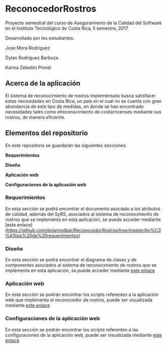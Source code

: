# ReconocedorRostros
Proyecto semestral del curso de Aseguramiento de la Calidad del Software en el Instituto Tecnológico de Costa Rica, ll semestre, 2017
  
Desarrollado por los estudiantes:

Jose  Mora Rodríguez

Dylan Rodríguez Barboza

Karina Zeledón Pinnel

## Acerca de la aplicación
El sistema de reconocimiento de rostros implementado busca satisfacer estas necesidades en Costa Rica, un país en el cual no se cuenta con gran abundancia de este tipo de medidas, en donde se han encontrado necesidades tales como elreconocimiento de costarricenses mediante sus rostros, de manera eficiente. 
  
## Elementos del repositorio  

En este repositorio se guardarán las siguientes secciones:

**Requerimientos**

**Diseño**

**Aplicación web**

**Configuraciones de la aplicación web**

### Requerimientos
En esta sección se podrá encontrar el documento asociado a los atributos de calidad, además del SyRS, asociados al sistema de reconocimiento de rostros que se implementa en esta aplicación,  se puede acceder mediante [este enlace]
(https://github.com/dylanrodbar/ReconocedorRostros/tree/master/An%C3%A1lisis%20de%20requerimientos)

### Diseño 

En esta sección se podrá encontrar el diagrama de clases y de componentes asociados al sistema de reconocimiento de rostros que se implementa en esta aplicación, se puede acceder mediante [este enlace](https://github.com/dylanrodbar/ReconocedorRostros/tree/master/Dise%C3%B1o)

### Aplicación web

En esta sección se podrán encontrar los scripts referentes a la aplicación web que implementa el reconocedor de rostros, puede ser visualizada mediante  [este enlace](https://github.com/dylanrodbar/ReconocedorRostros/tree/master/reconocedor)

### Configuraciones de la aplicación web

En esta sección se podrán encontrar los scripts referentes a las configuraciones de la aplicación web, puede ser visualizada mediante  [este enlace](https://github.com/dylanrodbar/ReconocedorRostros/tree/master/ReconocedorRostrosA)

